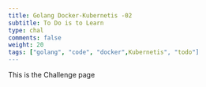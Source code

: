 ```yaml
---
title: Golang Docker-Kubernetis -02
subtitle: To Do is to Learn
type: chal
comments: false
weight: 20
tags: ["golang", "code", "docker",Kubernetis", "todo"]
---
```

This is the Challenge page
